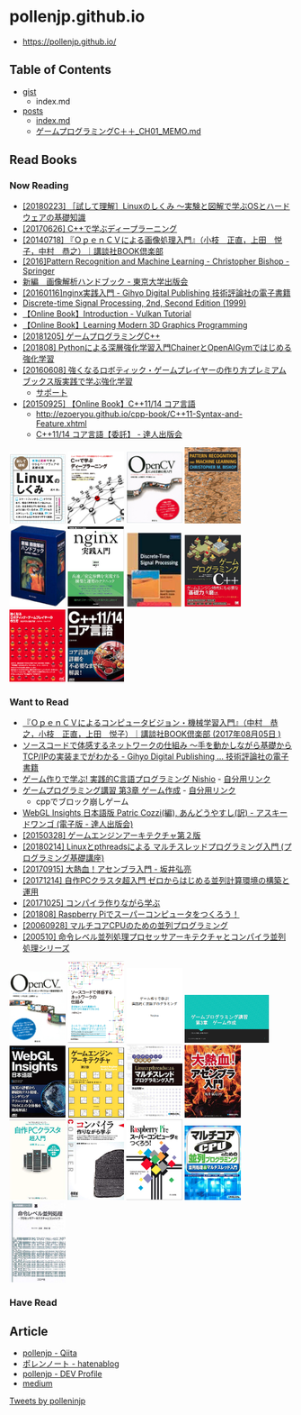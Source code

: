 # pollenjp.github.io

- https://pollenjp.github.io/

## Table of Contents
- [gist](/gist)
  - index.md
- [posts](/posts)
  - [index.md](/posts)
  - [ゲームプログラミングC＋＋_CH01_MEMO.md](/posts/%E3%82%B2%E3%83%BC%E3%83%A0%E3%83%97%E3%83%AD%E3%82%B0%E3%83%A9%E3%83%9F%E3%83%B3%E3%82%B0C%EF%BC%8B%EF%BC%8B_CH01_MEMO.html)

## Read Books

### Now Reading
- [[20180223] ［試して理解］Linuxのしくみ ～実験と図解で学ぶOSとハードウェアの基礎知識](https://gihyo.jp/dp/ebook/2018/978-4-7741-9658-9)
- [[20170626] C++で学ぶディープラーニング](https://book.mynavi.jp/ec/products/detail/id=72844)
- [[20140718] 『ＯｐｅｎＣＶによる画像処理入門』（小枝　正直，上田　悦子，中村　恭之）｜講談社BOOK倶楽部](http://bookclub.kodansha.co.jp/product?item=0000148212)
- [[2016]Pattern Recognition and Machine Learning - Christopher Bishop - Springer](https://www.springer.com/jp/book/9780387310732)
- [新編　画像解析ハンドブック - 東京大学出版会](http://www.utp.or.jp/book/b301997.html)
- [[20160116]nginx実践入門 - Gihyo Digital Publishing 技術評論社の電子書籍](https://gihyo.jp/dp/ebook/2016/978-4-7741-7936-0)
- [Discrete-time Signal Processing, 2nd, Second Edition (1999)](http://a.co/d/cTQd1HC)
- [【Online Book】Introduction - Vulkan Tutorial](https://vulkan-tutorial.com/#page_E_book)
- [【Online Book】Learning Modern 3D Graphics Programming](https://paroj.github.io/gltut/)
- [[20181205] ゲームプログラミングC++](https://www.seshop.com/product/detail/22519)
- [[201808] Pythonによる深層強化学習入門ChainerとOpenAIGymではじめる強化学習](https://www.ohmsha.co.jp/book/9784274222535/)
- [[20160608] 強くなるロボティック・ゲームプレイヤーの作り方プレミアムブックス版実践で学ぶ強化学習](https://book.mynavi.jp/ec/products/detail/id=52804)
  - [サポート](https://book.mynavi.jp/support/el/RL_support/)
- [[20150925] 【Online Book】C++11/14 コア言語](https://github.com/EzoeRyou/cpp-book)
  - http://ezoeryou.github.io/cpp-book/C++11-Syntax-and-Feature.xhtml
  - [C++11/14 コア言語【委託】 - 達人出版会](https://tatsu-zine.com/books/cpp-11-14-core)


[<img width="100px" src="/img/20180223-試して理解Linuxのしくみ.png" alt="">](https://gihyo.jp/dp/ebook/2018/978-4-7741-9658-9)
[<img width="100px" src="/img/20170626-C++で学ぶディープラーニング.png" alt="">](https://book.mynavi.jp/ec/products/detail/id=72844)
[<img width="100px" src="/img/20140718-ＯｐｅｎＣＶによる画像処理入門.png" alt="">](http://bookclub.kodansha.co.jp/product?item=0000148212)
[<img width="100px" src="/img/2006-Pattern Recognition and Machine Learning.png" alt="">](https://www.springer.com/jp/book/9780387310732)
[<img width="100px" src="/img/20040909-新編画像解析ハンドブック.png" alt="">](http://www.utp.or.jp/book/b301997.html)
[<img width="100px" src="/img/20160116-nginx実践入門.png" alt="">](https://gihyo.jp/dp/ebook/2016/978-4-7741-7936-0)
[<img width="100px" src="/img/1999-Discrete-time Signal Processing, 2nd, Second Edition.png" alt="">](http://a.co/d/cTQd1HC)
[<img width="100px" src="/img/20181205-ゲームプログラミングC++.png" alt="">](https://www.seshop.com/product/detail/22519)
[<img width="100px" src="/img/201808_Pythonによる深層強化学習入門ChainerとOpenAIGymではじめる強化学習.png" alt="">](https://www.ohmsha.co.jp/book/9784274222535/)
[<img width="100px" src="/img/20160608_強くなるロボティック・ゲームプレイヤーの作り方プレミアムブックス版実践で学ぶ強化学習.png" alt="">](https://book.mynavi.jp/ec/products/detail/id=52804)
[<img width="100px" src="/img/20150925_C++11・14コア言語.png" alt="">](http://ezoeryou.github.io/cpp-book/C++11-Syntax-and-Feature.xhtml)



### Want to Read
- [『ＯｐｅｎＣＶによるコンピュータビジョン・機械学習入門』（中村　恭之，小枝　正直，上田　悦子）｜講談社BOOK倶楽部 (2017年08月05日
)](http://bookclub.kodansha.co.jp/product?item=0000148220)
- [ソースコードで体感するネットワークの仕組み ～手を動かしながら基礎からTCP/IPの実装までがわかる - Gihyo Digital Publishing … 技術評論社の電子書籍](https://gihyo.jp/dp/ebook/2018/978-4-7741-9745-6)
- [ゲーム作りで学ぶ! 実践的C言語プログラミング Nishio](https://densan-labs.net/_downloads/gameProgramming.pdf) - [自分用リンク](https://drive.google.com/file/d/1Df1ezfSZRFsvUaRz2G36JQH3etPaqKLR/view?usp=sharing)
- [ゲームプログラミング講習 第3章 ゲーム作成](http://nanzanmmcwiki.net/_media/pc/lecture/game/2015/03-game.pdf) - [自分用リンク](https://drive.google.com/file/d/1JdkPLpVAfeWC3B9NaHnOAgKbvryY7710/view?usp=sharing)
  - cppでブロック崩しゲーム
- [WebGL Insights 日本語版 Patric Cozzi(編), あんどうやすし(訳) - アスキードワンゴ (電子版 - 達人出版会)](https://tatsu-zine.com/books/webgl-insights)
- [[20150328] ゲームエンジンアーキテクチャ第２版](https://www.sbcr.jp/products/4797377484.html)
- [[20180214] Linuxとpthreadsによる マルチスレッドプログラミング入門 (プログラミング基礎講座)](http://amzn.asia/d/eeK1hVz)
- [[20170915] 大熱血！アセンブラ入門 - 坂井弘亮](http://kozos.jp/books/asm/)
- [[20171214] 自作PCクラスタ超入門 ゼロからはじめる並列計算環境の構築と運用](https://www.morikita.co.jp/books/book/3232)
- [[20171025] コンパイラ作りながら学ぶ](https://www.ohmsha.co.jp/book/9784274221163/)
- [[201808] Raspberry Piでスーパーコンピュータをつくろう！](https://www.kyoritsu-pub.co.jp/bookdetail/9784320124370)
- [[20060928] マルチコアCPUのための並列プログラミング](http://amzn.asia/d/1YdsOm4)
- [[200510] 命令レベル並列処理プロセッサアーキテクチャとコンパイラ並列処理シリーズ](http://amzn.asia/d/4rrsGB9)

[<img width="100px" src="/img/20170805-ＯｐｅｎＣＶによるコンピュータビジョン・機械学習入門.png" alt="">](http://bookclub.kodansha.co.jp/product?item=0000148220)
[<img width="100px" src="/img/20180509-ソースコードで体感するネットワークの仕組み-～手を動かしながら基礎からTCP-IPの実装までがわかる.png" alt="">](https://gihyo.jp/dp/ebook/2018/978-4-7741-9745-6)
[<img width="100px" src="/img/ゲーム作りで学ぶ!実践的C言語プログラミングNishio.png" alt="">](https://densan-labs.net/_downloads/gameProgramming.pdf)
[<img width="150px" src="/img/ゲームプログラミング講習第3章ゲーム作成.png" alt="">](http://nanzanmmcwiki.net/_media/pc/lecture/game/2015/03-game.pdf)
[<img width="100px" src="/img/20180824_WebGL_Insights日本語版.jpg" alt="">](https://tatsu-zine.com/books/webgl-insights)
[<img width="100px" src="/img/20150328_ゲームエンジンアーキテクチャ第２版.png" alt="">](https://www.sbcr.jp/products/4797377484.html)
[<img width="100px" src="/img/20180214_Linuxとpthreadsによる マルチスレッドプログラミング入門.png" alt="">](http://amzn.asia/d/eeK1hVz)
[<img width="100px" src="/img/20170915_大熱血アセンブラ入門.png" alt="">](http://kozos.jp/books/asm/)
[<img width="100px" src="/img/20171214_自作PCクラスタ超入門ゼロからはじめる並列計算環境の構築と運用.png" alt="">](https://www.morikita.co.jp/books/book/3232)
[<img width="100px" src="/img/20171025_コンパイラ作りながら学ぶ.png" alt="">](https://www.ohmsha.co.jp/book/9784274221163/)
[<img width="100px" src="/img/201808_RaspberryPiでスーパーコンピュータをつくろう.png" alt="">](https://www.kyoritsu-pub.co.jp/bookdetail/9784320124370)
[<img width="100px" src="/img/20060928_マルチコアCPUのための並列プログラミング.png" alt="">](https://book.mynavi.jp/ec/products/detail/id=52804)
[<img width="100px" src="/img/200510_命令レベル並列処理プロセッサアーキテクチャとコンパイラ並列処理シリーズ.png" alt="">](http://amzn.asia/d/4rrsGB9)


### Have Read

## Article
- [pollenjp - Qiita](https://qiita.com/pollenjp)
- [ポレンノート - hatenablog](https://pollenjp.hatenablog.jp/)
- [pollenjp - DEV Profile](https://dev.to/pollenjp)
- [medium](https://medium.com/)

<a class="twitter-timeline" data-width="500" data-height="750" href="https://twitter.com/polleninjp?ref_src=twsrc%5Etfw">Tweets by polleninjp</a> <script async src="https://platform.twitter.com/widgets.js" charset="utf-8"></script>
